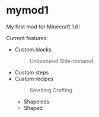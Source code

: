 mymod1
======

My first mod for Minecraft 1.6!

Current features:
  - Custom blocks
    > Unitextured
    > Side-textured
  - Custom steps
  - Custom recipes
    > Smelting
    > Crafting
      + Shapeless
      + Shaped
  
